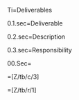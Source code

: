 Ti=Deliverables

0.1.sec=Deliverable

0.2.sec=Description
	
0.3.sec=Responsibility

00.Sec=</i>

=[Z/tb/c/3]

=[Z/tb/r/1]
